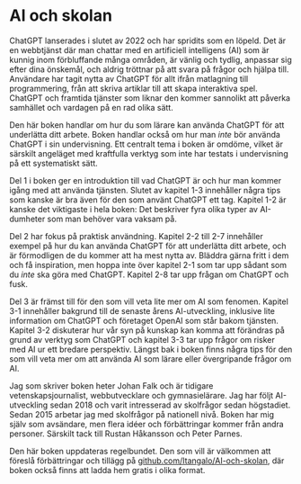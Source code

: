 # AI och skolan

ChatGPT lanserades i slutet av 2022 och har spridits som en löpeld. Det är en webbtjänst där man chattar med en artificiell intelligens (AI) som är kunnig inom förbluffande många områden, är vänlig och tydlig, anpassar sig efter dina önskemål, och aldrig tröttnar på att svara på frågor och hjälpa till. Användare har tagit nytta av ChatGPT för allt ifrån matlagning till programmering, från att skriva artiklar till att skapa interaktiva spel. ChatGPT och framtida tjänster som liknar den kommer sannolikt att påverka samhället och vardagen på en rad olika sätt.

Den här boken handlar om hur du som lärare kan använda ChatGPT för att underlätta ditt arbete. Boken handlar också om hur man *inte* bör använda ChatGPT i sin undervisning. Ett centralt tema i boken är omdöme, vilket är särskilt angeläget med kraftfulla verktyg som inte har testats i undervisning på ett systematiskt sätt.

Del 1 i boken ger en introduktion till vad ChatGPT är och hur man kommer igång med att använda tjänsten. Slutet av kapitel 1-3 innehåller några tips som kanske är bra även för den som använt ChatGPT ett tag. Kapitel 1-2 är kanske det viktigaste i hela boken: Det beskriver fyra olika typer av AI-dumheter som man behöver vara vaksam på.

Del 2 har fokus på praktisk användning. Kapitel 2-2 till 2-7 innehåller exempel på hur du kan använda ChatGPT för att underlätta ditt arbete, och är förmodligen de du kommer att ha mest nytta av. Bläddra gärna fritt i dem och få inspiration, men hoppa inte över kapitel 2-1 som tar upp sådant som du *inte* ska göra med ChatGPT. Kapitel 2-8 tar upp frågan om ChatGPT och fusk.

Del 3 är främst till för den som vill veta lite mer om AI som fenomen. Kapitel 3-1 innehåller bakgrund till de senaste årens AI-utveckling, inklusive lite information om ChatGPT och företaget OpenAI som står bakom tjänsten. Kapitel 3-2 diskuterar hur vår syn på kunskap kan komma att förändras på grund av verktyg som ChatGPT och kapitel 3-3 tar upp frågor om risker med AI ur ett bredare perspektiv. Längst bak i boken finns några tips för den som vill veta mer om att använda AI som lärare eller övergripande frågor om AI.

Jag som skriver boken heter Johan Falk och är tidigare vetenskapsjournalist, webbutvecklare och gymnasielärare. Jag har följt AI-utveckling sedan 2018 och varit intresserad av skolfrågor sedan högstadiet. Sedan 2015 arbetar jag med skolfrågor på nationell nivå. Boken har mig själv som avsändare, men flera idéer och förbättringar kommer från andra personer. Särskilt tack till Rustan Håkansson och Peter Parnes.

Den här boken uppdateras regelbundet. Den som vill är välkommen att föreslå förbättringar och tillägg på [github.com/Itangalo/AI-och-skolan][1], där boken också finns att ladda hem gratis i olika format.

[1]:	https://github.com/Itangalo/AI-och-skolan